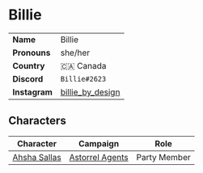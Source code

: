 # Billie

|||
| --- | --- |
| **Name** | Billie | player.2
| **Pronouns** | she/her |
| **Country** | 🇨🇦 Canada |
| **Discord** | `Billie#2623` |
| **Instagram** | [billie_by_design](https://www.instagram.com/billie_by_design/) |

## Characters

| Character | Campaign | Role |
| --- | --- | --- |
| [Ahsha Sallas](../characters/ahsha-sallas.md) | [Astorrel Agents](../campaigns/astorrel-agents/astorrel-agents.md) | Party Member |
